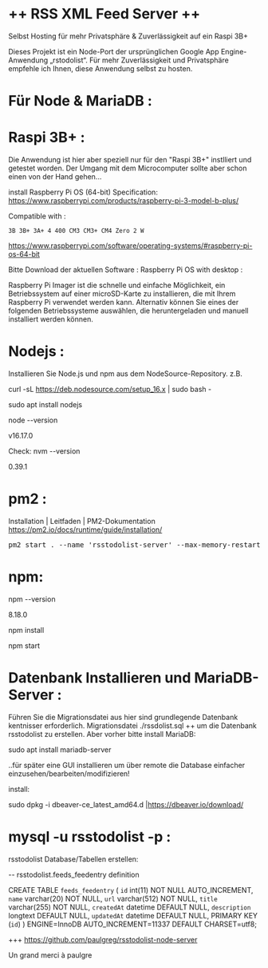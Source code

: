 ++ RSS XML Feed Server ++
=========================
Selbst Hosting für mehr Privatsphäre &amp; Zuverlässigkeit auf ein Raspi 3B+

Dieses Projekt ist ein Node-Port der ursprünglichen Google App Engine-Anwendung „rstodolist“.
Für mehr Zuverlässigkeit und Privatsphäre empfehle ich Ihnen, diese Anwendung selbst zu hosten.


Für Node & MariaDB :
====================


Raspi 3B+ :
==========
Die Anwendung ist hier aber speziell nur für den "Raspi 3B+" instlliert und getestet worden.
Der Umgang mit dem Microcomputer sollte aber schon einen von der Hand gehen...

install Raspberry Pi OS (64-bit) Specification:
https://www.raspberrypi.com/products/raspberry-pi-3-model-b-plus/

Compatible with :

    3B 3B+ 3A+ 4 400 CM3 CM3+ CM4 Zero 2 W
https://www.raspberrypi.com/software/operating-systems/#raspberry-pi-os-64-bit

Bitte Download der aktuellen Software :
Raspberry Pi OS with desktop :



Raspberry Pi Imager ist die schnelle und einfache Möglichkeit, ein Betriebssystem auf einer microSD-Karte zu installieren, die mit Ihrem Raspberry Pi verwendet werden kann. Alternativ können Sie eines der folgenden Betriebssysteme auswählen, die heruntergeladen und manuell installiert werden können.

    
Nodejs :
========
Installieren Sie Node.js und npm aus dem NodeSource-Repository.
z.B.
 
curl -sL https://deb.nodesource.com/setup_16.x | sudo bash -

sudo apt install nodejs

node --version

v16.17.0


Check: 
nvm --version

0.39.1



pm2 :
=====
Installation | Leitfaden | PM2-Dokumentation
https://pm2.io/docs/runtime/guide/installation/

<pre>pm2 start . --name &apos;rsstodolist-server&apos; --max-memory-restart 128M</pre>

npm:
====
npm --version

8.18.0


npm install


npm start   



Datenbank Installieren und MariaDB-Server :
===========================================
Führen Sie die Migrationsdatei aus hier sind grundlegende Datenbank kentnisser erforderlich.
Migrationsdatei ./rssdolist.sql ++ um die Datenbank rsstodolist zu erstellen. 
Aber vorher bitte install MariaDB:

sudo apt install mariadb-server

..für später eine GUI installieren um über remote die Database einfacher einzusehen/bearbeiten/modifizieren! 

install:

sudo dpkg -i dbeaver-ce_latest_amd64.d |https://dbeaver.io/download/



mysql -u rsstodolist -p :
=========================
rsstodolist Database/Tabellen erstellen:

-- rsstodolist.feeds_feedentry definition

CREATE TABLE `feeds_feedentry` (
  `id` int(11) NOT NULL AUTO_INCREMENT,
  `name` varchar(20) NOT NULL,
  `url` varchar(512) NOT NULL,
  `title` varchar(255) NOT NULL,
  `createdAt` datetime DEFAULT NULL,
  `description` longtext DEFAULT NULL,
  `updatedAt` datetime DEFAULT NULL,
  PRIMARY KEY (`id`)
) ENGINE=InnoDB AUTO_INCREMENT=11337 DEFAULT CHARSET=utf8;







+++
https://github.com/paulgreg/rsstodolist-node-server

Un grand merci à paulgre
